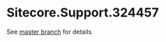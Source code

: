 # Sitecore.Support.324457

See [master branch](https://github.com/sitecoresupport/Sitecore.Support.324457) for details.